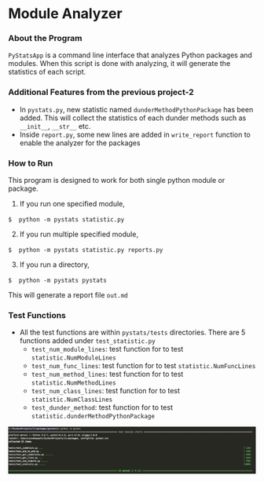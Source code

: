 # Module Analyzer

### About the Program

`PyStatsApp` is a command line interface that analyzes Python packages and modules.
When this script is done with analyzing, it will generate the statistics of each script.

### Additional Features from the previous project-2

- In `pystats.py`, new statistic named `dunderMethodPythonPackage` has been added. This will collect the statistics of 
each dunder methods such as `__init__`, `__str__` etc.
- Inside `report.py`, some new lines are added in `write_report` function to enable the analyzer for the packages

### How to Run

This program is designed to work for both single python module or package.

1. If you run one specified module,

  `$  python -m pystats statistic.py`

2. If you run multiple specified module, 

  `$  python -m pystats statistic.py reports.py`

3. If you run a directory,

  `$  python -m pystats pystats`

This will generate a report file `out.md`



### Test Functions

- All the test functions are within `pystats/tests` directories.
There are 5 functions added under `test_statistic.py`
  - `test_num_module_lines`: test function for to test `statistic.NumModuleLines`
  - `test_num_func_lines`: test function for to test `statistic.NumFuncLines`
  - `test_num_method_lines`: test function for to test `statistic.NumMethodLines`
  - `test_num_class_lines`: test function for to test `statistic.NumClassLines`
  - `test_dunder_method`: test function for to test `statistic.dunderMethodPythonPackage`



![](pystats/img/test_sccess.png)